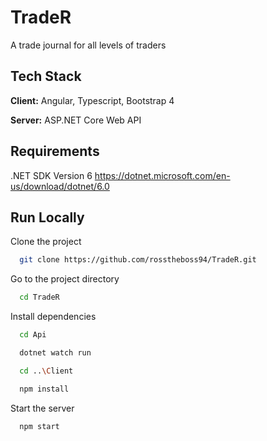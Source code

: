 # TradeR

A trade journal for all levels of traders


## Tech Stack

**Client:** Angular, Typescript, Bootstrap 4

**Server:** ASP.NET Core Web API


## Requirements
.NET SDK Version 6
https://dotnet.microsoft.com/en-us/download/dotnet/6.0
## Run Locally

Clone the project

```bash
  git clone https://github.com/rosstheboss94/TradeR.git
```

Go to the project directory

```bash
  cd TradeR
```

Install dependencies

```bash
  cd Api
```

```bash
  dotnet watch run
```

```bash
  cd ..\Client
```

```bash
  npm install
```

Start the server

```bash             
  npm start
```
